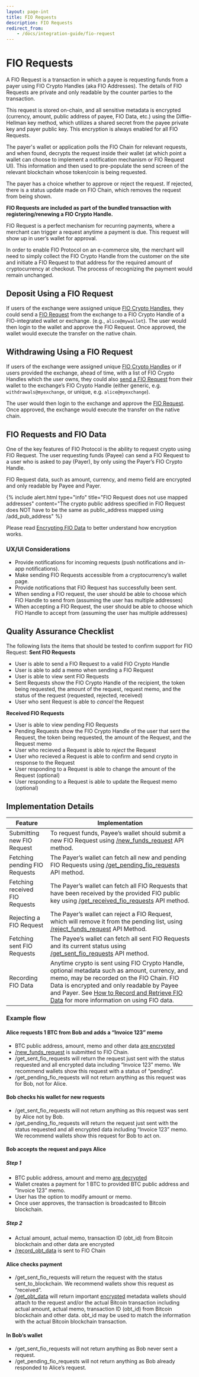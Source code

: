 ```yaml
---
layout: page-int
title: FIO Requests
description: FIO Requests
redirect_from:
    - /docs/integration-guide/fio-request
---
```


# FIO Requests

A FIO Request is a transaction in which a payee is requesting funds from a payer using FIO Crypto Handles (aka FIO Addresses).  The details of FIO Requests are private and only readable by the counter parties to the transaction.  

This request is stored on-chain, and all sensitive metadata is encrypted (currency, amount, public address of payee, FIO Data, etc.) using the Diffie-Hellman key method, which utilizes a shared secret from the payee private key and payer public key. This encryption is always enabled for all FIO Requests.

The payer's wallet or application polls the FIO Chain for relevant requests, and when found, decrypts the request inside their wallet (at which point a wallet can choose to implement a notification mechanism or FIO Request UI). This information and then used to pre-populate the send screen of the relevant blockchain whose token/coin is being requested.

The payer has a choice whether to approve or reject the request. If rejected, there is a status update made on FIO Chain, which removes the request from being shown. 

**FIO Requests are included as part of the bundled transaction with registering/renewing a FIO Crypto Handle.**

FIO Request is a perfect mechanism for recurring payments, where a merchant can trigger a request anytime a payment is due. This request will show up in user’s wallet for approval.

In order to enable FIO Protocol on an e-commerce site, the merchant will need to simply collect the FIO Crypto Handle from the customer on the site and initiate a FIO Request to that address for the required amount of cryptocurrency at checkout. The process of recognizing the payment would remain unchanged.

## Deposit Using a FIO Request

If users of the exchange were assigned unique [FIO Crypto Handles]({{site.baseurl}}/docs/fio-protocol/fio-address#fio-addresses), they could send a [FIO Request]({{site.baseurl}}/docs/general-functions/fio-request) from the exchange to a FIO Crypto Handle of a FIO-integrated wallet or exchange. (e.g., `alice@mywallet`). The user would then login to the wallet and approve the FIO Request. Once approved, the wallet would execute the transfer on the native chain.
## Withdrawing Using a FIO Request

If users of the exchange were assigned unique [FIO Crypto Handles]({{site.baseurl}}/docs/fio-protocol/fio-address) or if users provided the exchange, ahead of time, with a list of FIO Crypto Handles which the user owns, they could also [send a FIO Request]({{site.baseurl}}/docs/integration-guide/fio-request) from their wallet to the exchange’s FIO Crypto Handle (either generic, e.g. `withdrawals@myexchange`, or unique, e.g. `alice@myexchange`).

The user would then login to the exchange and approve the [FIO Request]({{site.baseurl}}/docs/integration-guide/fio-request). Once approved, the exchange would execute the transfer on the native chain.
## FIO Requests and FIO Data

One of the key features of FIO Protocol is the ability to request crypto using FIO Request. The user requesting funds (Payee) can send a FIO Request to a user who is asked to pay (Payer), by only using the Payer’s FIO Crypto Handle.

FIO Request data, such as amount, currency, and memo field are encrypted and only readable by Payee and Payer.

{% include alert.html type="info" title="FIO Request does not use mapped addresses"  content="The crypto public address specified in FIO Request does NOT have to be the same as public_address mapped using /add_pub_address" %}

Please read [Encrypting FIO Data]({{site.baseurl}}/docs/general-functions/encryption) to better understand how encryption works.

### UX/UI Considerations
* Provide notifications for incoming requests (push notifications and in-app notifications).
* Make sending FIO Requests accessible from a cryptocurrency’s wallet page.
* Provide notifications that FIO Request has successfully been sent.
* When sending a FIO request, the user should be able to choose which FIO Handle to send from (assuming the user has multiple addresses)
* When accepting a FIO Request, the user should be able to choose which FIO Handle to accept from (assuming the user has multiple addresses)

## Quality Assurance Checklist

The following lists the items that should be tested to confirm support for FIO Request:
**Sent FIO Requests**

-  User is able to send a FIO Request to a valid FIO Crypto Handle
-  User is able to add a memo when sending a FIO Request
-  User is able to view sent FIO Requests
-  Sent Requests show the FIO Crypto Handle of the recipient, the token being requested, the amount of the request, request memo, and the status of the request (requested, rejected, received)
-  User who sent Request is able to *cancel* the Request

**Received FIO Requests**

-  User is able to view pending FIO Requests
-  Pending Requests show the FIO Crypto Handle of the user that sent the Request, the token being requested, the amount of the Request, and the Request memo
-  User who recieved a Request is able to *reject* the Request
-  User who recieved a Request is able to confirm and send crypto in response to the Request
-  User responding to a Request is able to change the amount of the Request (optional)
-  User responding to a Request is able to update the Request memo (optional)

## Implementation Details

|Feature  |Implementation |
|---|---|
| Submitting new FIO Request | To request funds, Payee’s wallet should submit a new FIO Request using [/new_funds_request]({{site.baseurl}}/pages/api/fio-api/#options-newfundsreq) API method. |
| Fetching pending FIO Requests | The Payer’s wallet can fetch all new and pending FIO Requests using [/get_pending_fio_requests]({{site.baseurl}}/pages/api/fio-api/#post-/get_pending_fio_requests) API method. |
| Fetching received FIO Requests |The Payer’s wallet can fetch all FIO Requests that have been received by the provided FIO public key using [/get_received_fio_requests]({{site.baseurl}}/pages/api/fio-api/#post-/get_received_fio_requests) API method.|
| Rejecting a FIO Request | The Payer’s wallet can reject a FIO Request, which will remove it from the pending list, using [/reject_funds_request]({{site.baseurl}}/pages/api/fio-api/#options-rejectfndreq) API Method. |
| Fetching sent FIO Requests | The Payee’s wallet can fetch all sent FIO Requests and its current status using [/get_sent_fio_requests]({{site.baseurl}}/pages/api/fio-api/#post-/get_sent_fio_requests) API method. 
| Recording FIO Data | Anytime crypto is sent using FIO Crypto Handle, optional metadata such as amount, currency, and memo, may be recorded on the FIO Chain. FIO Data is encrypted and only readable by Payee and Payer. See [How to Record and Retrieve FIO Data]({{site.baseurl}}/docs/general-functions/fio-data) for more information on using FIO data. |

### Example flow

#### Alice requests 1 BTC from Bob and adds a “Invoice 123” memo

* BTC public address, amount, memo and other data [are encrypted]({{site.baseurl}}/docs/general-functions/encryption)
* [/new_funds_request]({{site.baseurl}}/pages/api/fio-api/#options-newfundsreq) is submitted to FIO Chain.
* /get_sent_fio_requests will return the request just sent with the status requested and all encrypted data including “Invoice 123” memo. We recommend wallets show this request with a status of “pending”.
* /get_pending_fio_requests will not return anything as this request was for Bob, not for Alice.

#### Bob checks his wallet for new requests

* /get_sent_fio_requests will not return anything as this request was sent by Alice not by Bob.
* /get_pending_fio_requests will return the request just sent with the status requested and all encrypted data including “Invoice 123” memo. We recommend wallets show this request for Bob to act on.

#### Bob accepts the request and pays Alice

##### Step 1

* BTC public address, amount and memo [are decrypted]({{site.baseurl}}/docs/general-functions/encryption)
* Wallet creates a payment for 1 BTC to provided BTC public address and “Invoice 123” memo.
* User has the option to modify amount or memo.
* Once user approves, the transaction is broadcasted to Bitcoin blockchain.

##### Step 2

* Actual amount, actual memo, transaction ID (obt_id) from Bitcoin blockchain and other data are encrypted
* [/record_obt_data]({{site.baseurl}}/pages/api/fio-api/#options-recordobt) is sent to FIO Chain

#### Alice checks payment

* /get_sent_fio_requests will return the request with the status sent_to_blockchain. We recommend wallets show this request as “received”.
* [/get_obt_data]({{site.baseurl}}/pages/api/fio-api/#post-/get_obt_data) will return important [encrypted]({{site.baseurl}}/docs/general-functions/encryption) metadata wallets should attach to the request and/or the actual Bitcoin transaction including actual amount, actual memo, transaction ID (obt_id) from Bitcoin blockchain and other data. obt_id may be used to match the information with the actual Bitcoin blockchain transaction.

#### In Bob’s wallet

* /get_sent_fio_requests will not return anything as Bob never sent a request.
* /get_pending_fio_requests will not return anything as Bob already responded to Alice’s request.


